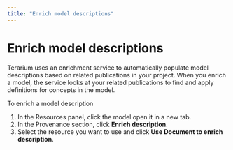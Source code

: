 ```yaml
---
title: "Enrich model descriptions"
---
```


# Enrich model descriptions

Terarium uses an enrichment service to automatically populate model descriptions based on related publications in your project. When you enrich a model, the service looks at your related publications to find and apply definitions for concepts in the model.

<p class="procedure">To enrich a model description</p>

1. In the Resources panel, click the model open it in a new tab.
2. In the Provenance section, click **Enrich description**.
3. Select the resource you want to use and click **Use Document to enrich description**.